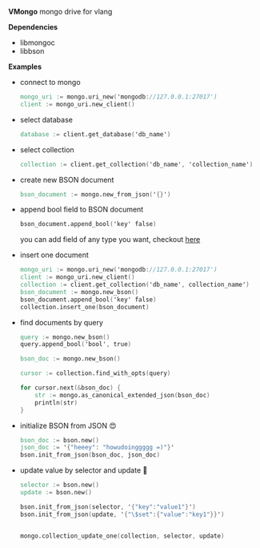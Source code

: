 **VMongo**
mongo drive for vlang

**Dependencies**

- libmongoc
- libbson


**Examples**

- connect to mongo
  ```v
  mongo_uri := mongo.uri_new('mongodb://127.0.0.1:27017')
  client := mongo_uri.new_client()
  ```

- select database
  ```v
  database := client.get_database('db_name')
  ```

- select collection
  ```v
  collection := client.get_collection('db_name', 'collection_name')
  ```

- create new BSON document
  ```v
  bson_document := mongo.new_from_json('{}')
  ```

- append bool field to BSON document
  ```v
  bson_document.append_bool('key' false)
  ```
  you can add field of any type you want, checkout [here](bson/funcs_append.v)

- insert one document
    ```v
    mongo_uri := mongo.uri_new('mongodb://127.0.0.1:27017')
    client := mongo_uri.new_client()
    collection := client.get_collection('db_name', collection_name')
    bson_document := mongo.new_bson()
    bson_document.append_bool('key' false)
    collection.insert_one(bson_document)
    ```

- find documents by query
    ```v
    query := mongo.new_bson()
    query.append_bool('bool', true)

    bson_doc := mongo.new_bson()

    cursor := collection.find_with_opts(query)

    for cursor.next(&bson_doc) {
        str := mongo.as_canonical_extended_json(bson_doc)
        println(str)
    }
    ```
- initialize BSON from JSON :heart_eyes:
  ```v
  bson_doc := bson.new()
  json_doc := '{"heeey": "howudoinggggg =)"}'
  bson.init_from_json(bson_doc, json_doc)
  ```
- update value by selector and update :frog:
  ```v
  selector := bson.new()
  update := bson.new()

  bson.init_from_json(selector, '{"key":"value1"}')
  bson.init_from_json(update, '{"\$set":{"value":"key1"}}')


  mongo.collection_update_one(collection, selector, update)
  ```
